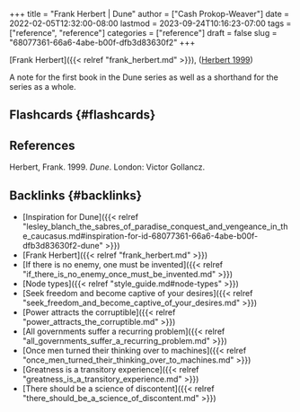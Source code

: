 +++
title = "Frank Herbert | Dune"
author = ["Cash Prokop-Weaver"]
date = 2022-02-05T12:32:00-08:00
lastmod = 2023-09-24T10:16:23-07:00
tags = ["reference", "reference"]
categories = ["reference"]
draft = false
slug = "68077361-66a6-4abe-b00f-dfb3d83630f2"
+++

[Frank Herbert]({{< relref "frank_herbert.md" >}}), (<a href="#citeproc_bib_item_1">Herbert 1999</a>)

A note for the first book in the Dune series as well as a shorthand for the series as a whole.


## Flashcards {#flashcards}

## References

<style>.csl-entry{text-indent: -1.5em; margin-left: 1.5em;}</style><div class="csl-bib-body">
  <div class="csl-entry"><a id="citeproc_bib_item_1"></a>Herbert, Frank. 1999. <i>Dune</i>. London: Victor Gollancz.</div>
</div>


## Backlinks {#backlinks}

-   [Inspiration for Dune]({{< relref "lesley_blanch_the_sabres_of_paradise_conquest_and_vengeance_in_the_caucasus.md#inspiration-for-id-68077361-66a6-4abe-b00f-dfb3d83630f2-dune" >}})
-   [Frank Herbert]({{< relref "frank_herbert.md" >}})
-   [If there is no enemy, one must be invented]({{< relref "if_there_is_no_enemy_once_must_be_invented.md" >}})
-   [Node types]({{< relref "style_guide.md#node-types" >}})
-   [Seek freedom and become captive of your desires]({{< relref "seek_freedom_and_become_captive_of_your_desires.md" >}})
-   [Power attracts the corruptible]({{< relref "power_attracts_the_corruptible.md" >}})
-   [All governments suffer a recurring problem]({{< relref "all_governments_suffer_a_recurring_problem.md" >}})
-   [Once men turned their thinking over to machines]({{< relref "once_men_turned_their_thinking_over_to_machines.md" >}})
-   [Greatness is a transitory experience]({{< relref "greatness_is_a_transitory_experience.md" >}})
-   [There should be a science of discontent]({{< relref "there_should_be_a_science_of_discontent.md" >}})
